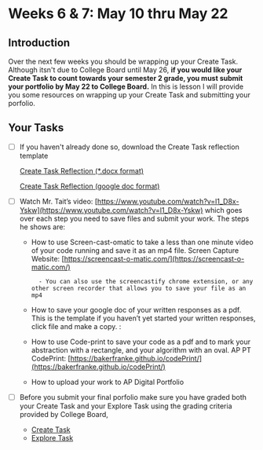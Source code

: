 # Weeks 6 & 7: May 10 thru May 22

## Introduction

Over the next few weeks you should be wrapping up your Create Task. Although itsn't due to College Board until May 26, **if you would like your Create Task to count towards your semester 2 grade, you must submit your portfolio by May 22 to College Board.**  In this is lesson I will provide you some resources on wrapping up your Create Task and submitting your porfolio.    

## Your Tasks

- [ ] If you haven't already done so, download the Create Task reflection template

    [Create Task Reflection (*.docx format)](https://github.com/hpluska/APCompSciPrinciples/blob/master/CreateTask/CreateTaskReflection.docx) 

    [Create Task Reflection (google doc format)](https://drive.google.com/file/d/19Qfv1askHGMDlTYUVTFf8dFuz0emlkeq/view?usp=sharing)

- [ ] Watch Mr. Tait’s video:  [https://www.youtube.com/watch?v=l1_D8x-Yskw](https://www.youtube.com/watch?v=l1_D8x-Yskw)   which goes over each step you need to save files and submit your work.  The steps he shows are:

    * How to use Screen-cast-omatic to take a less than one minute video of your code running and save it as an mp4 file.  Screen Capture Website: [https://screencast-o-matic.com/](https://screencast-o-matic.com/) 

            - You can also use the screencastify chrome extension, or any other screen recorder that allows you to save your file as an mp4

    * How to save your google doc of your written responses as a pdf.  This is the template if you haven’t yet started your written responses, click file and make a copy.  :  

    * How to use Code-print to save your code as a pdf and to mark your abstraction with a rectangle, and your algorithm with an oval.  AP PT CodePrint: [https://bakerfranke.github.io/codePrint/](https://bakerfranke.github.io/codePrint/) 

    * How to upload your work to   AP Digital Portfolio  

- [ ] Before you submit your final porfolio make sure you have graded both your Create Task and your Explore Task using the grading criteria provided by College Board, 

    * [Create Task](https://apcentral.collegeboard.org/pdf/ap-csp-create-performance-task-scoring-guidelines-2019.pdf)
    * [Explore Task](https://apcentral.collegeboard.org/pdf/ap-csp-explore-performance-task-scoring-guidelines-2019.pdf)



